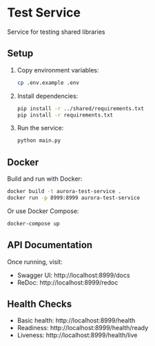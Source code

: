 # Test Service

Service for testing shared libraries

## Setup

1. Copy environment variables:
   ```bash
   cp .env.example .env
   ```

2. Install dependencies:
   ```bash
   pip install -r ../shared/requirements.txt
   pip install -r requirements.txt
   ```

3. Run the service:
   ```bash
   python main.py
   ```

## Docker

Build and run with Docker:

```bash
docker build -t aurora-test-service .
docker run -p 8999:8999 aurora-test-service
```

Or use Docker Compose:

```bash
docker-compose up
```

## API Documentation

Once running, visit:
- Swagger UI: http://localhost:8999/docs
- ReDoc: http://localhost:8999/redoc

## Health Checks

- Basic health: http://localhost:8999/health
- Readiness: http://localhost:8999/health/ready
- Liveness: http://localhost:8999/health/live
